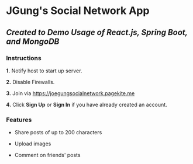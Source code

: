 # **JGung's Social Network App**
## *Created to Demo Usage of React.js, Spring Boot, and MongoDB*


### **Instructions**

**1.** Notify host to start up server.

**2.** Disable Firewalls.

**3.** Join via https://joegungsocialnetwork.pagekite.me

**4.** Click **Sign Up** or **Sign In** if you have already created an account.


### **Features**

- Share posts of up to 200 characters

- Upload images

- Comment on friends' posts


